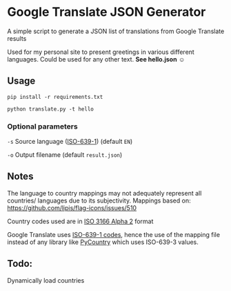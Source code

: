 # Google Translate JSON Generator

A simple script to generate a JSON list of translations from Google Translate results

Used for my personal site to present greetings in various different languages. Could be used for any other text. **See hello.json** ☺

## Usage

`pip install -r requirements.txt`

`python translate.py -t hello`

### Optional parameters
`-s` Source language ([ISO-639-1](https://en.wikipedia.org/wiki/List_of_ISO_639-1_codes)) (default `EN`)

`-o` Output filename (default `result.json`)

## Notes

The language to country mappings may not adequately represent all countries/ languages due to its subjectivity. Mappings based on: https://github.com/lipis/flag-icons/issues/510

Country codes used are in [ISO 3166 Alpha 2](https://en.wikipedia.org/wiki/ISO_3166-1_alpha-2#Officially_assigned_code_elements) format 

Google Translate uses [ISO-639-1 codes](https://en.wikipedia.org/wiki/List_of_ISO_639-1_codes), hence the use of the mapping file instead of any library like [PyCountry](https://pypi.org/project/pycountry/) which uses ISO-639-3 values.

## Todo:

Dynamically load countries
